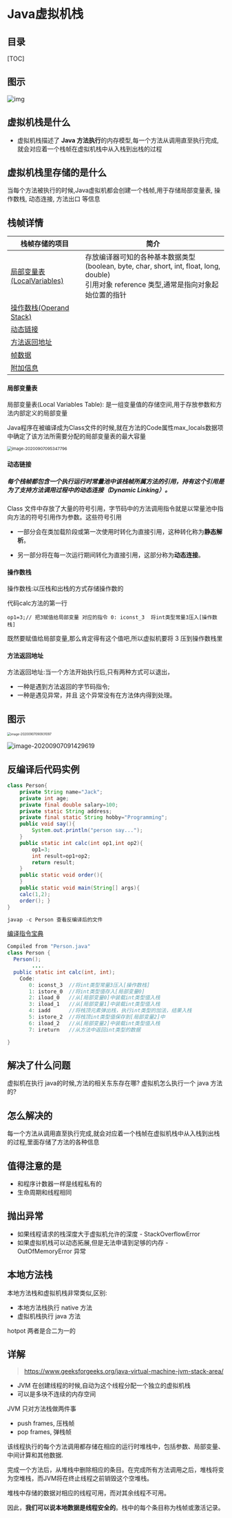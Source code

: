 # Java虚拟机栈

## 目录

[TOC]

## 图示

![img](assets/1671546-20190427141310333-343604547.png)

## 虚拟机栈是什么

- 虚拟机栈描述了 **Java 方法执行**的内存模型,每一个方法从调用直至执行完成,就会对应着一个栈帧在虚拟机栈中从入栈到出栈的过程

## 虚拟机栈里存储的是什么

当每个方法被执行的时候,Java虚拟机都会创建一个栈帧,用于存储局部变量表, 操作数栈, 动态连接, 方法出口 等信息

## 栈帧详情

| 栈帧存储的项目                            | 简介                                                         |
| ----------------------------------------- | ------------------------------------------------------------ |
| [局部变量表(LocalVariables)](#局部变量表) | 存放编译器可知的各种基本数据类型 (boolean, byte, char, short, int, float, long, double)<br />引用对象 reference 类型,通常是指向对象起始位置的指针 |
| [操作数栈(Operand Stack)](#操作数栈)      |                                                              |
| [动态链接](#动态链接)                     |                                                              |
| [方法返回地址](#方法返回地址)             |                                                              |
| [帧数据](#帧数据)                         |                                                              |
| [附加信息](#附加信息)                     |                                                              |

#### 局部变量表

局部变量表(Local Variables Table): 是一组变量值的存储空间,用于存放参数和方法内部定义的局部变量

Java程序在被编译成为Class文件的时候,就在方法的Code属性max_locals数据项中确定了该方法所需要分配的局部变量表的最大容量



<img src="../../assets/image-20200907095347796.png" alt="image-20200907095347796" style="zoom: 67%;" />



#### 动态链接

##### 每个栈帧都包含一个执行运行时常量池中该栈帧所属方法的引用，持有这个引用是为了支持方法调用过程中的动态连接（Dynamic Linking）。

Class 文件中存放了大量的符号引用，字节码中的方法调用指令就是以常量池中指向方法的符号引用作为参数。这些符号引用

- 一部分会在类加载阶段或第一次使用时转化为直接引用，这种转化称为**静态解析**。

- 另一部分将在每一次运行期间转化为直接引用，这部分称为**动态连接**。

#### 操作数栈

操作数栈:以压栈和出栈的方式存储操作数的

代码calc方法的第一行

```
op1=3;// 把3赋值给局部变量 对应的指令 0: iconst_3  将int类型常量3压入[操作数栈]
```

既然要赋值给局部变量,那么肯定得有这个值吧,所以虚拟机要将 3 压到操作数栈里

#### 方法返回地址

方法返回地址:当一个方法开始执行后,只有两种方式可以退出，

- 一种是遇到方法返回的字节码指令;
- 一种是遇见异常，并且 这个异常没有在方法体内得到处理。

## 图示

<img src="../../assets/image-20200907090931097.png" alt="image-20200907090931097" style="zoom:50%;" />

![image-20200907091429619](../../assets/image-20200907091429619.png)

## 反编译后代码实例

```java
class Person{
    private String name="Jack";
    private int age;
    private final double salary=100;
    private static String address;
    private final static String hobby="Programming";
    public void say(){
        System.out.println("person say...");
    }
    public static int calc(int op1,int op2){
        op1=3;
        int result=op1+op2;
        return result;
    }
    public static void order(){
    }
    public static void main(String[] args){
    calc(1,2);
    order(); }
}
```

```java
javap -c Person 查看反编译后的文件
```

 [编译指令宝典](https://docs.oracle.com/javase/specs/jvms/se8/html/index.html)

```java
Compiled from "Person.java"
class Person {
  Person();
		....
  public static int calc(int, int);
    Code:
       0: iconst_3  //将int类型常量3压入[操作数栈]
       1: istore_0  //将int类型值存入[局部变量0]
       2: iload_0   //从[局部变量0]中装载int类型值入栈
       3: iload_1   //从[局部变量1]中装载int类型值入栈
       4: iadd      //将栈顶元素弹出栈，执行int类型的加法，结果入栈
       5: istore_2  //将栈顶int类型值保存到[局部变量2]中
       6: iload_2   //从[局部变量2]中装载int类型值入栈
       7: ireturn   //从方法中返回int类型的数据

}
```

## 解决了什么问题

虚拟机在执行 java的时候,方法的相关东东存在哪? 虚拟机怎么执行一个 java 方法的?

## 怎么解决的

每一个方法从调用直至执行完成,就会对应着一个栈帧在虚拟机栈中从入栈到出栈的过程,里面存储了方法的各种信息

## 值得注意的是

- 和程序计数器一样是线程私有的
- 生命周期和线程相同

## 抛出异常

- 如果线程请求的栈深度大于虚拟机允许的深度 - StackOverflowError 
- 如果虚拟机栈可以动态拓展,但是无法申请到足够的内存 - OutOfMemoryError 异常

## 本地方法栈

本地方法栈和虚拟机栈非常类似,区别:

- 本地方法栈执行 native 方法
- 虚拟机栈执行 java 方法

hotpot 两者是合二为一的

## 详解

> https://www.geeksforgeeks.org/java-virtual-machine-jvm-stack-area/

- JVM 在创建线程的时候,自动为这个线程分配一个独立的虚拟机栈
- 可以是多块不连续的内存空间

JVM 只对方法栈做两件事

- push frames,  压栈帧
- pop frames, 弹栈帧

该线程执行的每个方法调用都存储在相应的运行时堆栈中，包括参数、局部变量、中间计算和其他数据.

完成一个方法后，从堆栈中删除相应的条目。在完成所有方法调用之后，堆栈将变为空堆栈，而JVM将在终止线程之前销毁这个空堆栈。

堆栈中存储的数据对相应的线程可用，而对其余线程不可用。

因此，**我们可以说本地数据是线程安全的**。栈中的每个条目称为栈帧或激活记录。

